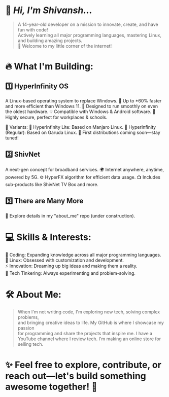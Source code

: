 # 👾 _**Hi, I'm Shivansh...**_  

> A 14-year-old developer on a mission to innovate, create, and have fun with code!  
> Actively learning all major programming languages, mastering Linux, and building amazing projects.  
> 🚀 Welcome to my little corner of the internet!

# 🔥 What I'm Building:

1️⃣ **HyperInfinity OS**
   -----------------------------------------------------
   A Linux-based operating system to replace Windows.
   🚀 Up to *60% faster and more efficient than Windows 11.
   🌟 Designed to run smoothly on even the oldest hardware.
   💡 Compatible with Windows & Android software.
   🔐 Highly secure, perfect for workplaces & schools.
   
   📂 Variants:
     🔸 HyperInfinity Lite: Based on Manjaro Linux.
     🔹 HyperInfinity (Regular): Based on Garuda Linux.
   📢 First distributions coming soon—stay tuned!

2️⃣ **ShivNet**
   -----------------------------------------------------
   A next-gen concept for broadband services.
   🌍 Internet anywhere, anytime, powered by 5G.
   ⚙️ HyperFX algorithm for efficient data usage.
   📺 Includes sub-products like ShivNet TV Box and more.

3️⃣ **There are Many More**
   -----------------------------------------------------
   🚧 Explore details in my "about_me" repo (under construction).

# 💻 Skills & Interests:

📜 Coding: Expanding knowledge across all major programming languages.  
🐧 Linux: Obsessed with customization and development.  
⚡ Innovation: Dreaming up big ideas and making them a reality.  
🔧 Tech Tinkering: Always experimenting and problem-solving.  

# 🛠️ About Me:

> When I'm not writing code, I'm exploring new tech, solving complex problems,  
> and bringing creative ideas to life. My GitHub is where I showcase my passion  
> for programming and share the projects that inspire me.
> I have a YouTube channel where I review tech.
> I'm making an online store for selling tech.

# ✨ Feel free to explore, contribute, or reach out—let's build something awesome together! 🚀

